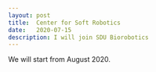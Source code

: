 ```yaml
---
layout: post
title:  Center for Soft Robotics
date:   2020-07-15
description: I will join SDU Biorobotics
---
```

We will start from August 2020.
